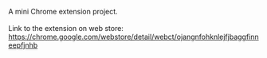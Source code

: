 A mini Chrome extension project. <br><br>
Link to the extension on web store: https://chrome.google.com/webstore/detail/webct/ojangnfohknlejfjbaggfinneepfjnhb
